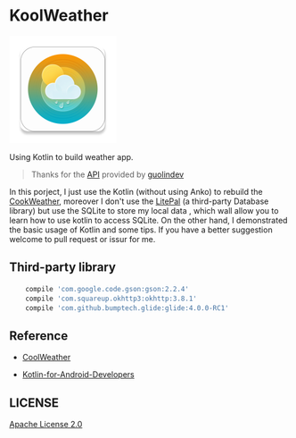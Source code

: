 # KoolWeather

![koolWeather](https://raw.githubusercontent.com/InnoFang/KoolWeather/master/app/src/main/res/mipmap-xxxhdpi/ic_launcher.png?token=AO_t-kx8NfcY3s9ihkWE2m3QLgzHDJN6ks5ZYx9bwA%3D%3D)

Using Kotlin to build weather app.

>Thanks for the [API](https://github.com/InnoFang/KoolWeather/blob/master/app/src/main/java/io/innofang/koolweather/constant/Api.kt) provided by [guolindev](http://guolin.tech)

In this porject, I just use the Kotlin (without using Anko) to rebuild the [CookWeather](https://github.com/guolindev/coolweather), moreover I don't use the [LitePal](https://github.com/LitePalFramework/LitePal) (a third-party Database library) but use the SQLite to store my local data , which wall allow you to learn how to use kotlin to access SQLite. On the other hand, I demonstrated the basic usage of Kotlin and some tips. If you have a better suggestion welcome to pull request or issur for me.

## Third-party library

```gradle
    compile 'com.google.code.gson:gson:2.2.4'
    compile 'com.squareup.okhttp3:okhttp:3.8.1'
    compile 'com.github.bumptech.glide:glide:4.0.0-RC1'
```

## Reference

 + [CoolWeather](https://github.com/guolindev/coolweather)

 + [Kotlin-for-Android-Developers](https://github.com/antoniolg/Kotlin-for-Android-Developers)

## LICENSE

 [Apache License 2.0](https://github.com/InnoFang/KoolWeather/blob/master/LICENSE)